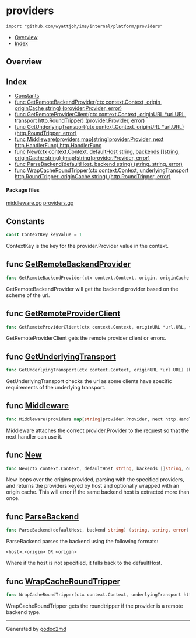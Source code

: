 

# providers
`import "github.com/wyattjoh/ims/internal/platform/providers"`

* [Overview](#pkg-overview)
* [Index](#pkg-index)

## <a name="pkg-overview">Overview</a>



## <a name="pkg-index">Index</a>
* [Constants](#pkg-constants)
* [func GetRemoteBackendProvider(ctx context.Context, origin, originCache string) (provider.Provider, error)](#GetRemoteBackendProvider)
* [func GetRemoteProviderClient(ctx context.Context, originURL *url.URL, transport http.RoundTripper) (provider.Provider, error)](#GetRemoteProviderClient)
* [func GetUnderlyingTransport(ctx context.Context, originURL *url.URL) (http.RoundTripper, error)](#GetUnderlyingTransport)
* [func Middleware(providers map[string]provider.Provider, next http.HandlerFunc) http.HandlerFunc](#Middleware)
* [func New(ctx context.Context, defaultHost string, backends []string, originCache string) (map[string]provider.Provider, error)](#New)
* [func ParseBackend(defaultHost, backend string) (string, string, error)](#ParseBackend)
* [func WrapCacheRoundTripper(ctx context.Context, underlyingTransport http.RoundTripper, originCache string) (http.RoundTripper, error)](#WrapCacheRoundTripper)


#### <a name="pkg-files">Package files</a>
[middleware.go](/src/github.com/wyattjoh/ims/internal/platform/providers/middleware.go) [providers.go](/src/github.com/wyattjoh/ims/internal/platform/providers/providers.go) 


## <a name="pkg-constants">Constants</a>
``` go
const ContextKey keyValue = 1
```
ContextKey is the key for the provider.Provider value in the context.




## <a name="GetRemoteBackendProvider">func</a> [GetRemoteBackendProvider](/src/target/providers.go?s=2191:2296#L65)
``` go
func GetRemoteBackendProvider(ctx context.Context, origin, originCache string) (provider.Provider, error)
```
GetRemoteBackendProvider will get the backend provider based on the scheme of
the url.



## <a name="GetRemoteProviderClient">func</a> [GetRemoteProviderClient](/src/target/providers.go?s=1607:1732#L50)
``` go
func GetRemoteProviderClient(ctx context.Context, originURL *url.URL, transport http.RoundTripper) (provider.Provider, error)
```
GetRemoteProviderClient gets the remote provider client or errors.



## <a name="GetUnderlyingTransport">func</a> [GetUnderlyingTransport](/src/target/providers.go?s=377:472#L8)
``` go
func GetUnderlyingTransport(ctx context.Context, originURL *url.URL) (http.RoundTripper, error)
```
GetUnderlyingTransport checks the url as some clients have specific
requirements of the underlying transport.



## <a name="Middleware">func</a> [Middleware](/src/target/middleware.go?s=344:439#L8)
``` go
func Middleware(providers map[string]provider.Provider, next http.HandlerFunc) http.HandlerFunc
```
Middleware attaches the correct provider.Provider to the request so that
the next handler can use it.



## <a name="New">func</a> [New](/src/target/providers.go?s=3843:3969#L110)
``` go
func New(ctx context.Context, defaultHost string, backends []string, originCache string) (map[string]provider.Provider, error)
```
New loops over the origins provided, parsing with the specified providers,
and returns the providers keyed by host and optionally wrapped with an origin
cache. This will error if the same backend host is extracted more than once.



## <a name="ParseBackend">func</a> [ParseBackend](/src/target/providers.go?s=3092:3162#L91)
``` go
func ParseBackend(defaultHost, backend string) (string, string, error)
```
ParseBackend parses the backend using the following formats:


	<host>,<origin> OR <origin>

Where if the host is not specified, it falls back to the defaultHost.



## <a name="WrapCacheRoundTripper">func</a> [WrapCacheRoundTripper](/src/target/providers.go?s=697:830#L19)
``` go
func WrapCacheRoundTripper(ctx context.Context, underlyingTransport http.RoundTripper, originCache string) (http.RoundTripper, error)
```
WrapCacheRoundTripper gets the roundtripper if the provider is a remote
backend type.








- - -
Generated by [godoc2md](http://godoc.org/github.com/davecheney/godoc2md)
